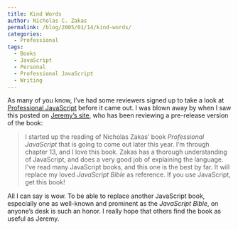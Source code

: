 ```yaml
---
title: Kind Words
author: Nicholas C. Zakas
permalink: /blog/2005/01/14/kind-words/
categories:
  - Professional
tags:
  - Books
  - JavaScript
  - Personal
  - Professional JavaScript
  - Writing
---
```

As many of you know, I&#8217;ve had some reviewers signed up to take a look at <a title="Pre-order Professional JavaScript For Web Developers" rel="external" href="http://www.amazon.com/exec/obidos/tg/detail/-/0764579088/qid=1105716020/sr=8-3/ref=sr_8_xs_ap_i3_xgl14/102-6730764-4189761?v=glance&s=books&n=507846">Professional JavaScript</a> before it came out. I was blown away by when I saw this posted on <a title="XWeb Version 5" rel="external" href="http://www.wdonline.com">Jeremy&#8217;s site</a>, who has been reviewing a pre-release version of the book:

> I started up the reading of Nicholas Zakas&#8217; book *Professional JavaScript* that is going to come out later this year. I&#8217;m through chapter 13, and I love this book. Zakas has a thorough understanding of JavaScript, and does a very good job of explaining the language. I&#8217;ve read many JavaScript books, and this one is the best by far. It will replace my loved *JavaScript Bible* as reference. If you use JavaScript, get this book!

All I can say is wow. To be able to replace another JavaScript book, especially one as well-known and prominent as the *JavaScript Bible*, on anyone&#8217;s desk is such an honor. I really hope that others find the book as useful as Jeremy.
